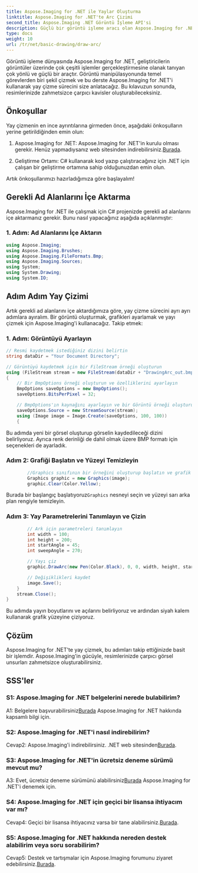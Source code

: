 ```yaml
---
title: Aspose.Imaging for .NET ile Yaylar Oluşturma
linktitle: Aspose.Imaging for .NET'te Arc Çizimi
second_title: Aspose.Imaging .NET Görüntü İşleme API'si
description: Güçlü bir görüntü işleme aracı olan Aspose.Imaging for .NET ile yay çizmeyi öğrenin. Çarpıcı görseller oluşturmak için adım adım kılavuz.
type: docs
weight: 10
url: /tr/net/basic-drawing/draw-arc/
---
```

Görüntü işleme dünyasında Aspose.Imaging for .NET, geliştiricilerin görüntüler üzerinde çok çeşitli işlemler gerçekleştirmesine olanak tanıyan çok yönlü ve güçlü bir araçtır. Görüntü manipülasyonunda temel görevlerden biri şekil çizmek ve bu derste Aspose.Imaging for .NET'i kullanarak yay çizme sürecini size anlatacağız. Bu kılavuzun sonunda, resimlerinizde zahmetsizce çarpıcı kavisler oluşturabileceksiniz.

## Önkoşullar

Yay çizmenin en ince ayrıntılarına girmeden önce, aşağıdaki önkoşulların yerine getirildiğinden emin olun:

1.  Aspose.Imaging for .NET: Aspose.Imaging for .NET'in kurulu olması gerekir. Henüz yapmadıysanız web sitesinden indirebilirsiniz.[Burada](https://releases.aspose.com/imaging/net/).

2. Geliştirme Ortamı: C# kullanarak kod yazıp çalıştıracağınız için .NET için çalışan bir geliştirme ortamına sahip olduğunuzdan emin olun.

Artık önkoşullarımızı hazırladığımıza göre başlayalım!

## Gerekli Ad Alanlarını İçe Aktarma

Aspose.Imaging for .NET ile çalışmak için C# projenizde gerekli ad alanlarını içe aktarmanız gerekir. Bunu nasıl yapacağınız aşağıda açıklanmıştır:

### 1. Adım: Ad Alanlarını İçe Aktarın

```csharp
using Aspose.Imaging;
using Aspose.Imaging.Brushes;
using Aspose.Imaging.FileFormats.Bmp;
using Aspose.Imaging.Sources;
using System;
using System.Drawing;
using System.IO;
```

## Adım Adım Yay Çizimi

Artık gerekli ad alanlarını içe aktardığımıza göre, yay çizme sürecini ayrı ayrı adımlara ayıralım. Bir görüntü oluşturmak, grafikleri ayarlamak ve yayı çizmek için Aspose.Imaging'i kullanacağız. Takip etmek:

### 1. Adım: Görüntüyü Ayarlayın

```csharp
// Resmi kaydetmek istediğiniz dizini belirtin
string dataDir = "Your Document Directory";

// Görüntüyü kaydetmek için bir FileStream örneği oluşturun
using (FileStream stream = new FileStream(dataDir + "DrawingArc_out.bmp", FileMode.Create))
{
    // Bir BmpOptions örneği oluşturun ve özelliklerini ayarlayın
    BmpOptions saveOptions = new BmpOptions();
    saveOptions.BitsPerPixel = 32;

    // BmpOptions'ın kaynağını ayarlayın ve bir Görüntü örneği oluşturun
    saveOptions.Source = new StreamSource(stream);
    using (Image image = Image.Create(saveOptions, 100, 100))
    {
```

Bu adımda yeni bir görsel oluşturup görselin kaydedileceği dizini belirliyoruz. Ayrıca renk derinliği de dahil olmak üzere BMP formatı için seçenekleri de ayarladık.

### Adım 2: Grafiği Başlatın ve Yüzeyi Temizleyin

```csharp
        //Graphics sınıfının bir örneğini oluşturup başlatın ve grafik yüzeyini temizleyin
        Graphics graphic = new Graphics(image);
        graphic.Clear(Color.Yellow);
```

 Burada bir başlangıç başlatıyoruz`Graphics` nesneyi seçin ve yüzeyi sarı arka plan rengiyle temizleyin.

### Adım 3: Yay Parametrelerini Tanımlayın ve Çizin

```csharp
        // Ark için parametreleri tanımlayın
        int width = 100;
        int height = 200;
        int startAngle = 45;
        int sweepAngle = 270;

        // Yayı çiz
        graphic.DrawArc(new Pen(Color.Black), 0, 0, width, height, startAngle, sweepAngle);

        // Değişiklikleri kaydet
        image.Save();
    }
    stream.Close();
}
```

Bu adımda yayın boyutlarını ve açılarını belirliyoruz ve ardından siyah kalem kullanarak grafik yüzeyine çiziyoruz.

## Çözüm

Aspose.Imaging for .NET'te yay çizmek, bu adımları takip ettiğinizde basit bir işlemdir. Aspose.Imaging'in gücüyle, resimlerinizde çarpıcı görsel unsurları zahmetsizce oluşturabilirsiniz.

## SSS'ler

### S1: Aspose.Imaging for .NET belgelerini nerede bulabilirim?

 A1: Belgelere başvurabilirsiniz[Burada](https://reference.aspose.com/imaging/net/) Aspose.Imaging for .NET hakkında kapsamlı bilgi için.

### S2: Aspose.Imaging for .NET'i nasıl indirebilirim?

 Cevap2: Aspose.Imaging'i indirebilirsiniz. .NET web sitesinden[Burada](https://releases.aspose.com/imaging/net/).

### S3: Aspose.Imaging for .NET'in ücretsiz deneme sürümü mevcut mu?

 A3: Evet, ücretsiz deneme sürümünü alabilirsiniz[Burada](https://releases.aspose.com/) Aspose.Imaging for .NET'i denemek için.

### S4: Aspose.Imaging for .NET için geçici bir lisansa ihtiyacım var mı?

 Cevap4: Geçici bir lisansa ihtiyacınız varsa bir tane alabilirsiniz.[Burada](https://purchase.aspose.com/temporary-license/).

### S5: Aspose.Imaging for .NET hakkında nereden destek alabilirim veya soru sorabilirim?

 Cevap5: Destek ve tartışmalar için Aspose.Imaging forumunu ziyaret edebilirsiniz.[Burada](https://forum.aspose.com/).
